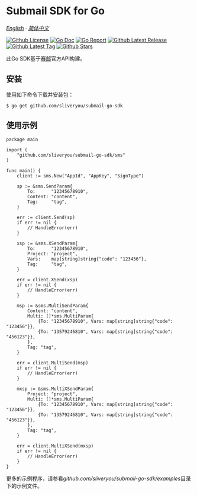 # Submail SDK for Go

*[English](README.md) ∙ [简体中文](README_zh-CN.md)*

[![Github License](https://img.shields.io/github/license/sliveryou/submail-go-sdk.svg?style=flat)](https://github.com/sliveryou/submail-go-sdk/blob/master/LICENSE)
[![Go Doc](https://godoc.org/github.com/sliveryou/submail-go-sdk?status.svg)](https://pkg.go.dev/github.com/sliveryou/submail-go-sdk)
[![Go Report](https://goreportcard.com/badge/github.com/sliveryou/submail-go-sdk)](https://goreportcard.com/report/github.com/sliveryou/submail-go-sdk)
[![Github Latest Release](https://img.shields.io/github/release/sliveryou/submail-go-sdk.svg?style=flat)](https://github.com/sliveryou/submail-go-sdk/releases/latest)
[![Github Latest Tag](https://img.shields.io/github/tag/sliveryou/submail-go-sdk.svg?style=flat)](https://github.com/sliveryou/submail-go-sdk/tags)
[![Github Stars](https://img.shields.io/github/stars/sliveryou/submail-go-sdk.svg?style=flat)](https://github.com/sliveryou/submail-go-sdk/stargazers)

此Go SDK基于[赛邮](https://www.mysubmail.com/documents)官方API构建。

## 安装

使用如下命令下载并安装包：

```shell script
$ go get github.com/sliveryou/submail-go-sdk
```

## 使用示例

```golang
package main

import (
	"github.com/sliveryou/submail-go-sdk/sms"
)

func main() {
	client := sms.New("AppId", "AppKey", "SignType")

	sp := &sms.SendParam{
		To:      "12345678910",
		Content: "content",
		Tag:     "tag",
	}

	err := client.Send(sp)
	if err != nil {
		// HandleError(err)
	}

	xsp := &sms.XSendParam{
		To:      "12345678910",
		Project: "project",
		Vars:    map[string]string{"code": "123456"},
		Tag:     "tag",
	}

	err = client.XSend(xsp)
	if err != nil {
		// HandleError(err)
	}

	msp := &sms.MultiSendParam{
		Content: "content",
		Multi: []*sms.MultiParam{
			{To: "12345678910", Vars: map[string]string{"code": "123456"}},
			{To: "13579246810", Vars: map[string]string{"code": "456123"}},
		},
		Tag: "tag",
	}

	err = client.MultiSend(msp)
	if err != nil {
		// HandleError(err)
	}

	mxsp := &sms.MultiXSendParam{
		Project: "project",
		Multi: []*sms.MultiParam{
			{To: "12345678910", Vars: map[string]string{"code": "123456"}},
			{To: "13579246810", Vars: map[string]string{"code": "456123"}},
		},
		Tag: "tag",
	}

	err = client.MultiXSend(mxsp)
	if err != nil {
		// HandleError(err)
	}
}
```

更多的示例程序，请参看*github.com/sliveryou/submail-go-sdk/examples*目录下的示例文件。
